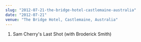 ```yaml
---
slug: "2012-07-21-the-bridge-hotel-castlemaine-australia"
date: "2012-07-21"
venue: "The Bridge Hotel, Castlemaine, Australia"
---
```


 1. Sam Cherry's Last Shot
    (with Broderick Smith)


